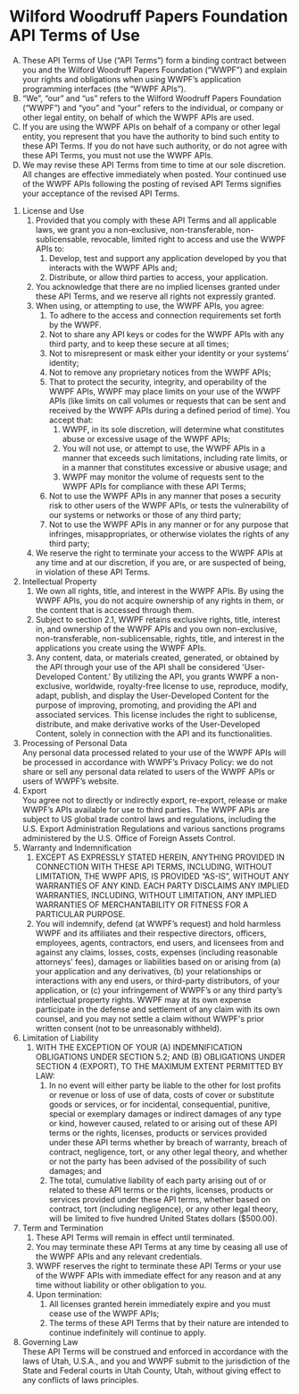 # Wilford Woodruff Papers Foundation API Terms of Use

<ol type="A">
 <li>These API Terms of Use (“API Terms”) form a binding contract between you and the Wilford Woodruff Papers Foundation (“WWPF”) and explain your rights and obligations when using WWPF’s application programming interfaces (the “WWPF APIs”).</li>
 <li>“We”, “our” and “us” refers to the Wilford Woodruff Papers Foundation (“WWPF”) and “you” and “your” refers to the individual, or company or other legal entity, on behalf of which the WWPF APIs are used.</li>
 <li>If you are using the WWPF APIs on behalf of a company or other legal entity, you represent that you have the authority to bind such entity to these API Terms. If you do not have such authority, or do not agree with these API Terms, you must not use the WWPF APIs.</li>
 <li>We may revise these API Terms from time to time at our sole discretion. All changes are effective immediately when posted. Your continued use of the WWPF APIs following the posting of revised API Terms signifies your acceptance of the revised API Terms.</li>
</ol>

<ol>
  <li><span class="font-semibold text-lg">License and Use</span>
    <ol>
      <li>Provided that you comply with these API Terms and all applicable laws, we grant you a non-exclusive, non-transferable, non-sublicensable, revocable, limited right to access and use the WWPF APIs to:
        <ol>
          <li>Develop, test and support any application developed by you that interacts with the WWPF APIs and;</li>
          <li>Distribute, or allow third parties to access, your application.</li>
        </ol>
      </li>
      <li>You acknowledge that there are no implied licenses granted under these API Terms, and we reserve all rights not expressly granted.</li>
      <li>When using, or attempting to use, the WWPF APIs, you agree:
        <ol>
          <li>To adhere to the access and connection requirements set forth by the WWPF.</li>
          <li>Not to share any API keys or codes for the WWPF APIs with any third party, and to keep these secure at all times;</li>
          <li>Not to misrepresent or mask either your identity or your systems’ identity;</li>
          <li>Not to remove any proprietary notices from the WWPF APIs;</li>
          <li>That to protect the security, integrity, and operability of the WWPF APIs, WWPF may place limits on your use of the WWPF APIs (like limits on call volumes or requests that can be sent and received by the WWPF APIs during a defined period of time). You accept that:
            <ol>
              <li>WWPF, in its sole discretion, will determine what constitutes abuse or excessive usage of the WWPF APIs;</li>
              <li>You will not use, or attempt to use, the WWPF APIs in a manner that exceeds such limitations, including rate limits, or in a manner that constitutes excessive or abusive usage; and</li>
              <li>WWPF may monitor the volume of requests sent to the WWPF APIs for compliance with these API Terms;</li>
            </ol>
          </li>
          <li>Not to use the WWPF APIs in any manner that poses a security risk to other users of the WWPF APIs, or tests the vulnerability of our systems or networks or those of any third party;</li>  
          <li>Not to use the WWPF APIs in any manner or for any purpose that infringes, misappropriates, or otherwise violates the rights of any third party;</li>  
        </ol>
      </li>
      <li>We reserve the right to terminate your access to the WWPF APIs at any time and at our discretion, if you are, or are suspected of being, in violation of these API Terms.</li>
    </ol>
  </li>
  <li><span class="font-semibold text-lg">Intellectual Property</span>
    <ol>
      <li>We own all rights, title, and interest in the WWPF APIs. By using the WWPF APIs, you do not acquire ownership of any rights in them, or the content that is accessed through them.</li>
      <li>Subject to section 2.1, WWPF retains exclusive rights, title, interest in, and ownership of the WWPF APIs and you own non-exclusive, non-transferable, non-sublicensable, rights, title, and interest in the applications you create using the WWPF APIs.</li>
      <li>Any content, data, or materials created, generated, or obtained by the API through your use of the API shall be considered 'User-Developed Content.' By utilizing the API, you grants WWPF a non-exclusive, worldwide, royalty-free license to use, reproduce, modify, adapt, publish, and display the User-Developed Content for the purpose of improving, promoting, and providing the API and associated services. This license includes the right to sublicense, distribute, and make derivative works of the User-Developed Content, solely in connection with the API and its functionalities.</li>
    </ol>
  </li>
<li><span class="font-semibold text-lg">Processing of Personal Data</span>
    <div>Any personal data processed related to your use of the WWPF APIs will be processed in accordance with WWPF’s Privacy Policy: we do not share or sell any personal data related to users of the WWPF APIs or users of WWPF’s website.</div>
  </li>
<li><span class="font-semibold text-lg">Export</span>
    <div>You agree not to directly or indirectly export, re-export, release or make WWPF’s APIs available for use to third parties. The WWPF APIs are subject to US global trade control laws and regulations, including the U.S. Export Administration Regulations and various sanctions programs administered by the U.S. Office of Foreign Assets Control.</div>
  </li>
<li><span class="font-semibold text-lg">Warranty and Indemnification</span>
    <ol>
      <li>EXCEPT AS EXPRESSLY STATED HEREIN, ANYTHING PROVIDED IN CONNECTION WITH THESE API TERMS, INCLUDING, WITHOUT LIMITATION, THE WWPF APIS, IS PROVIDED “AS-IS”, WITHOUT ANY WARRANTIES OF ANY KIND. EACH PARTY DISCLAIMS ANY IMPLIED WARRANTIES, INCLUDING, WITHOUT LIMITATION, ANY IMPLIED WARRANTIES OF MERCHANTABILITY OR FITNESS FOR A PARTICULAR PURPOSE.</li>
      <li>You will indemnify, defend (at WWPF’s request) and hold harmless WWPF and its affiliates and their respective directors, officers, employees, agents, contractors, end users, and licensees from and against any claims, losses, costs, expenses (including reasonable attorneys' fees), damages or liabilities based on or arising from (a) your application and any derivatives, (b) your relationships or interactions with any end users, or third-party distributors, of your application, or (c) your infringement of WWPF’s or any third party’s intellectual property rights. WWPF may at its own expense participate in the defense and settlement of any claim with its own counsel, and you may not settle a claim without WWPF's prior written consent (not to be unreasonably withheld).</li>
    </ol>
  </li>
<li><span class="font-semibold text-lg">Limitation of Liability</span>
    <ol>
      <li>WITH THE EXCEPTION OF YOUR (A) INDEMNIFICATION OBLIGATIONS UNDER SECTION 5.2; AND (B) OBLIGATIONS UNDER SECTION 4 (EXPORT), TO THE MAXIMUM EXTENT PERMITTED BY LAW:
<ol>
      <li>In no event will either party be liable to the other for lost profits or revenue or loss of use of data, costs of cover or substitute goods or services, or for incidental, consequential, punitive, special or exemplary damages or indirect damages of any type or kind, however caused, related to or arising out of these API terms or the rights, licenses, products or services provided under these API terms whether by breach of warranty, breach of contract, negligence, tort, or any other legal theory, and whether or not the party has been advised of the possibility of such damages; and</li>
      <li>The total, cumulative liability of each party arising out of or related to these API terms or the rights, licenses, products or services provided under these API terms, whether based on contract, tort (including negligence), or any other legal theory, will be limited to five hundred United States dollars ($500.00).</li>
    </ol>
</li>
    </ol>
  </li>
<li><span class="font-semibold text-lg">Term and Termination</span>
    <ol>
      <li>These API Terms will remain in effect until terminated.</li>
      <li>You may terminate these API Terms at any time by ceasing all use of the WWPF APIs and any relevant credentials.</li>
      <li>WWPF reserves the right to terminate these API Terms or your use of the WWPF APIs with immediate effect for any reason and at any time without liability or other obligation to you.</li>
      <li>Upon termination:
<ol>
      <li>All licenses granted herein immediately expire and you must cease use of the WWPF APIs;</li>
      <li>The terms of these API Terms that by their nature are intended to continue indefinitely will continue to apply.</li>
    </ol>
</li>
    </ol>
  </li>
<li><span class="font-semibold text-lg">Governing Law</span>
    <div>These API Terms will be construed and enforced in accordance with the laws of Utah, U.S.A., and you and WWPF submit to the jurisdiction of the State and Federal courts in Utah County, Utah, without giving effect to any conflicts of laws principles.</div>
  </li>
</ol>
